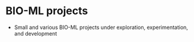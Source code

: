 # BIO-ML projects
- Small and various BIO-ML projects under exploration, experimentation, and development
